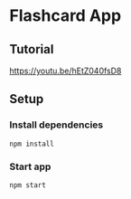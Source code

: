 # Flashcard App

## Tutorial
https://youtu.be/hEtZ040fsD8

## Setup
### Install dependencies
``
npm install
``
### Start app
``
npm start
``